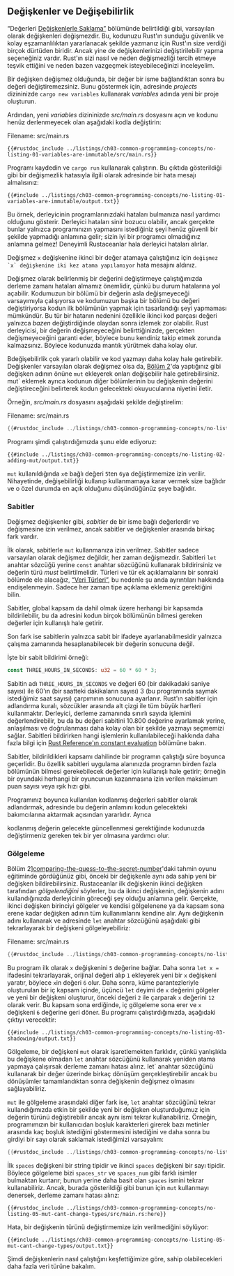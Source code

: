 ## Değişkenler ve Değişebilirlik

“Değerleri
[Değişkenlerle Saklama”][storing-values-with-variables]<!-- ignore --> bölümünde belirtildiği gibi, varsayılan olarak
değişkenleri değişmezdir. Bu, kodunuzu
Rust'ın sunduğu güvenlik ve kolay eşzamanlılıktan yararlanacak şekilde
yazmanız için Rust'ın size verdiği birçok dürtüden biridir. Ancak yine de değişkenlerinizi değiştirilebilir yapma seçeneğiniz vardır.
Rust'ın sizi nasıl ve neden değişmezliği tercih etmeye teşvik ettiğini ve neden
bazen vazgeçmek isteyebileceğinizi inceleyelim.

Bir değişken değişmez olduğunda, bir değer bir isme bağlandıktan sonra
bu değeri değiştiremezsiniz. Bunu göstermek için,
adresinde _projects_ dizininizde `cargo new variables` kullanarak _variables_ adında yeni bir proje oluşturun.

Ardından, yeni _variables_ dizininizde _src/main.rs_ dosyasını açın ve
kodunu henüz derlenmeyecek olan aşağıdaki kodla değiştirin:

<span class="filename">Filename: src/main.rs</span>

```rust,ignore,does_not_compile
{{#rustdoc_include ../listings/ch03-common-programming-concepts/no-listing-01-variables-are-immutable/src/main.rs}}
```

Programı kaydedin ve `cargo run` kullanarak çalıştırın. Bu çıktıda gösterildiği gibi bir değişmezlik hatasıyla ilgili olarak
adresinde bir hata mesajı almalısınız:

```console
{{#include ../listings/ch03-common-programming-concepts/no-listing-01-variables-are-immutable/output.txt}}
```

Bu örnek, derleyicinin programlarınızdaki hataları bulmanıza nasıl yardımcı olduğunu gösterir.
Derleyici hataları sinir bozucu olabilir, ancak gerçekte bunlar yalnızca programınızın
yapmasını istediğiniz şeyi henüz güvenli bir şekilde yapmadığı anlamına gelir; sizin
iyi bir programcı olmadığınız anlamına gelmez! Deneyimli Rustaceanlar hala derleyici hataları alırlar.

Değişmez `x` değişkenine ikinci bir değer atamaya çalıştığınız için ``değişmez `x` değişkenine iki kez atama yapılamıyor`` hata mesajını aldınız.

Değişmez olarak belirlenmiş bir
değerini değiştirmeye çalıştığımızda derleme zamanı hataları almamız önemlidir, çünkü bu durum
hatalarına yol açabilir. Kodumuzun bir bölümü
bir değerin asla değişmeyeceği varsayımıyla çalışıyorsa ve kodumuzun başka bir bölümü bu değeri değiştiriyorsa
kodun ilk bölümünün yapmak için tasarlandığı şeyi yapmaması mümkündür. Bu tür bir hatanın nedenini
özellikle
ikinci kod parçası değeri yalnızca _bazen_ değiştirdiğinde olaydan sonra izlemek zor olabilir. Rust
derleyicisi, bir değerin değişmeyeceğini belirttiğinizde, gerçekten
değişmeyeceğini garanti eder, böylece bunu kendiniz takip etmek zorunda kalmazsınız. Böylece kodunuzda mantık yürütmek
daha kolay olur.

Bdeğişebilirlik çok yararlı olabilir ve kod yazmayı daha kolay hale getirebilir.
Değişkenler varsayılan olarak değişmez olsa da, [Bölüm
2][storing-values-with-variables]<!-- ignore -->'da yaptığınız gibi
değişken adının önüne `mut` ekleyerek onları değişebilir hale getirebilirsiniz. mut` eklemek ayrıca
kodunun diğer bölümlerinin bu değişkenin değerini değiştireceğini belirterek kodun gelecekteki okuyucularına
niyetini iletir.

Örneğin, _src/main.rs_ dosyasını aşağıdaki şekilde değiştirelim:

<span class="filename">Filename: src/main.rs</span>

```rust
{{#rustdoc_include ../listings/ch03-common-programming-concepts/no-listing-02-adding-mut/src/main.rs}}
```

Programı şimdi çalıştırdığımızda şunu elde ediyoruz:

```console
{{#include ../listings/ch03-common-programming-concepts/no-listing-02-adding-mut/output.txt}}
```

`mut`
kullanıldığında `x`e bağlı değeri `5`ten `6`ya değiştirmemize izin verilir. Nihayetinde, değişebilirliği kullanıp kullanmamaya karar vermek size bağlıdır ve
o özel durumda en açık olduğunu düşündüğünüz şeye bağlıdır.

### Sabitler

Değişmez değişkenler gibi, _sabitler_ de bir isme bağlı değerlerdir ve
değişmesine izin verilmez, ancak sabitler
ve değişkenler arasında birkaç fark vardır.

İlk olarak, sabitlerle `mut` kullanmanıza izin verilmez. Sabitler sadece
varsayılan olarak değişmez değildir, her zaman değişmezdir. Sabitleri `let` anahtar sözcüğü yerine
`const` anahtar sözcüğünü kullanarak bildirirsiniz ve değerin türü _must_
belirtilmelidir. Türleri ve tür ek açıklamalarını bir sonraki bölümde ele alacağız,
[“Veri Türleri”][data-types]<!-- ignore -->, bu nedenle şu anda
ayrıntıları hakkında endişelenmeyin. Sadece her zaman tipe açıklama eklemeniz gerektiğini bilin.

Sabitler, global kapsam da dahil olmak üzere herhangi bir kapsamda bildirilebilir, bu da
adresini kodun birçok bölümünün bilmesi gereken değerler için kullanışlı hale getirir.

Son fark ise sabitlerin yalnızca sabit bir ifadeye ayarlanabilmesidir
yalnızca çalışma zamanında hesaplanabilecek bir değerin sonucuna değil.

İşte bir sabit bildirimi örneği:

```rust
const THREE_HOURS_IN_SECONDS: u32 = 60 * 60 * 3;
```

Sabitin adı `THREE_HOURS_IN_SECONDS` ve değeri 60 (bir dakikadaki saniye sayısı) ile 60'ın (bir saatteki dakikaların
sayısı) 3 (bu
programında saymak istediğimiz saat sayısı) çarpımının
sonucuna ayarlanır. Rust'ın sabitler için adlandırma kuralı, sözcükler arasında
alt çizgi ile tüm büyük harfleri kullanmaktır. Derleyici, derleme zamanında sınırlı sayıda
işlemini değerlendirebilir, bu da bu değeri
sabitini 10.800 değerine ayarlamak yerine, anlaşılması ve doğrulanması daha kolay olan
bir şekilde yazmayı seçmemizi sağlar. Sabitleri bildirirken
hangi işlemlerin kullanılabileceği hakkında daha fazla bilgi için [Rust Reference'ın constant evaluation][const-eval] bölümüne bakın.

Sabitler, bildirildikleri
kapsamı dahilinde bir programın çalıştığı süre boyunca geçerlidir. Bu özellik sabitleri
uygulama alanınızda
programın birden fazla bölümünün bilmesi gerekebilecek değerler için kullanışlı hale getirir; örneğin
bir oyundaki herhangi bir oyuncunun kazanmasına izin verilen maksimum puan sayısı veya ışık hızı gibi.

Programınız boyunca kullanılan kodlanmış değerleri sabitler olarak adlandırmak,
adresinde bu değerin anlamını kodun gelecekteki bakımcılarına aktarmak açısından yararlıdır. Ayrıca

 kodlanmış değerin gelecekte güncellenmesi gerektiğinde kodunuzda değiştirmeniz gereken tek bir yer olmasına yardımcı olur.

### Gölgeleme

Bölüm
2][comparing-the-guess-to-the-secret-number]<!-- ignore -->'daki tahmin oyunu eğitiminde gördüğünüz gibi, önceki bir değişkenle aynı ada sahip
yeni bir değişken bildirebilirsiniz. Rustaceanlar
ilk değişkenin ikinci değişken tarafından _gölgelendiğini_ söylerler, bu da ikinci
değişkenin, değişkenin adını kullandığınızda derleyicinin göreceği şey olduğu anlamına gelir.
Gerçekte, ikinci değişken birinciyi gölgeler ve kendisi gölgelenene ya da kapsam sona erene kadar
değişken adının tüm kullanımlarını kendine alır.
Aynı değişkenin adını kullanarak ve
adresinde `let` anahtar sözcüğünü aşağıdaki gibi tekrarlayarak bir değişkeni gölgeleyebiliriz:

<span class="filename">Filename: src/main.rs</span>

```rust
{{#rustdoc_include ../listings/ch03-common-programming-concepts/no-listing-03-shadowing/src/main.rs}}
```

Bu program ilk olarak `x` değişkenini `5` değerine bağlar. Daha sonra `let x =` ifadesini tekrarlayarak, orijinal değeri alıp `1` ekleyerek yeni bir
`x` değişkeni yaratır, böylece `x`in
değeri `6` olur. Daha sonra, küme
parantezleriyle oluşturulan bir iç kapsam içinde, üçüncü `let` deyimi de `x` değerini gölgeler ve yeni bir
değişkeni oluşturur, önceki değeri `2` ile çarparak `x` değerini `12` olarak verir.
Bu kapsam sona erdiğinde, iç gölgeleme sona erer ve `x` değişkeni `6` değerine geri döner.
Bu programı çalıştırdığımızda, aşağıdaki çıktıyı verecektir:

```console
{{#include ../listings/ch03-common-programming-concepts/no-listing-03-shadowing/output.txt}}
```

Gölgeleme, bir değişkeni `mut` olarak işaretlemekten farklıdır, çünkü yanlışlıkla bu değişkene
olmadan `let` anahtar sözcüğünü kullanarak yeniden atama yapmaya çalışırsak
derleme zamanı hatası alırız. let` anahtar sözcüğünü kullanarak
bir değer üzerinde birkaç dönüşüm gerçekleştirebilir
ancak bu dönüşümler tamamlandıktan sonra değişkenin değişmez olmasını sağlayabiliriz.

`mut` ile gölgeleme arasındaki diğer fark ise, `let` anahtar sözcüğünü tekrar kullandığımızda
etkin bir şekilde yeni bir değişken oluşturduğumuz için
değerin türünü değiştirebilir ancak aynı ismi tekrar kullanabiliriz. Örneğin,
programımızın bir kullanıcıdan
boşluk karakterleri girerek bazı metinler arasında kaç boşluk istediğini göstermesini istediğini ve daha sonra bu girdiyi bir sayı olarak saklamak istediğimizi varsayalım:

```rust
{{#rustdoc_include ../listings/ch03-common-programming-concepts/no-listing-04-shadowing-can-change-types/src/main.rs:here}}
```

İlk `spaces` değişkeni bir string tipidir ve ikinci `spaces` değişkeni
bir sayı tipidir. Böylece gölgeleme bizi `spaces_str` ve `spaces_num` gibi
farklı isimler bulmaktan kurtarır; bunun yerine
daha basit olan `spaces` ismini tekrar kullanabiliriz. Ancak, burada
gösterildiği gibi bunun için `mut` kullanmayı denersek, derleme zamanı hatası alırız:

```rust,ignore,does_not_compile
{{#rustdoc_include ../listings/ch03-common-programming-concepts/no-listing-05-mut-cant-change-types/src/main.rs:here}}
```

Hata, bir değişkenin türünü değiştirmemize izin verilmediğini söylüyor:
```console
{{#include ../listings/ch03-common-programming-concepts/no-listing-05-mut-cant-change-types/output.txt}}
```

Şimdi değişkenlerin nasıl çalıştığını keşfettiğimize göre,
sahip olabilecekleri daha fazla veri türüne bakalım.

[comparing-the-guess-to-the-secret-number]: ch02-00-guessing-game-tutorial.md#Tahmini-Gizli-Sayı-ile-Karşılaştırma
[data-types]: ch03-02-data-types.md#Veri-Türleri
[storing-values-with-variables]: ch02-00-guessing-game-tutorial.md#Değerleri-Değişkenlerle-Saklama
[const-eval]:https://doc.rust-lang.org/reference/const_eval.html
